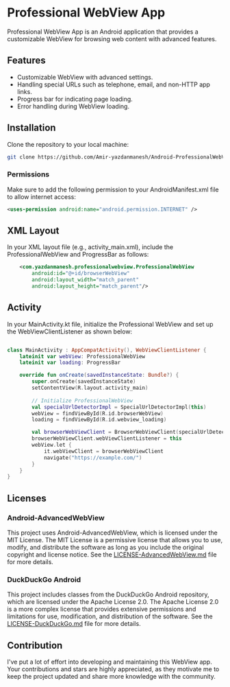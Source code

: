 # Professional WebView App

Professional WebView App is an Android application that provides a customizable WebView for browsing web content with advanced features.

## Features

- Customizable WebView with advanced settings.
- Handling special URLs such as telephone, email, and non-HTTP app links.
- Progress bar for indicating page loading.
- Error handling during WebView loading.

## Installation

Clone the repository to your local machine:

```bash
git clone https://github.com/Amir-yazdanmanesh/Android-ProfessionalWebView.git
```

### Permissions

Make sure to add the following permission to your AndroidManifest.xml file to allow internet access:

```xml
<uses-permission android:name="android.permission.INTERNET" />
```

## XML Layout

In your XML layout file (e.g., activity_main.xml), include the ProfessionalWebView and ProgressBar as follows:

```xml
    <com.yazdanmanesh.professionalwebview.ProfessionalWebView
        android:id="@+id/browserWebView"
        android:layout_width="match_parent"
        android:layout_height="match_parent"/>

```

## Activity

In your MainActivity.kt file, initialize the Professional WebView and set up the WebViewClientListener as shown below:

```kotlin

class MainActivity : AppCompatActivity(), WebViewClientListener {
    lateinit var webView: ProfessionalWebView
    lateinit var loading: ProgressBar

    override fun onCreate(savedInstanceState: Bundle?) {
        super.onCreate(savedInstanceState)
        setContentView(R.layout.activity_main)
    
        // Initialize ProfessionalWebView
        val specialUrlDetectorImpl = SpecialUrlDetectorImpl(this)
        webView = findViewById(R.id.browserWebView)
        loading = findViewById(R.id.webview_loading)

        val browserWebViewClient = BrowserWebViewClient(specialUrlDetectorImpl)
        browserWebViewClient.webViewClientListener = this
        webView.let {
            it.webViewClient = browserWebViewClient
            navigate("https://example.com/")
        }
    }
}

```

## Licenses

### Android-AdvancedWebView
This project uses Android-AdvancedWebView, which is licensed under the MIT License. The MIT License is a permissive license that allows you to use, modify, and distribute the software as long as you include the original copyright and license notice. See the [LICENSE-AdvancedWebView.md](https://github.com/delight-im/Android-AdvancedWebView?tab=MIT-1-ov-file#readme) file for more details.

### DuckDuckGo Android 
This project includes classes from the DuckDuckGo Android repository, which are licensed under the Apache License 2.0. The Apache License 2.0 is a more complex license that provides extensive permissions and limitations for use, modification, and distribution of the software. See the [LICENSE-DuckDuckGo.md](https://github.com/duckduckgo/Android?tab=Apache-2.0-1-ov-file#readme) file for more details.


## Contribution

I've put a lot of effort into developing and maintaining this WebView app. Your contributions and stars are highly appreciated, as they motivate me to keep the project updated and share more knowledge with the community.
